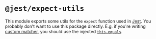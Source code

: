 # `@jest/expect-utils`
This module exports some utils for the `expect` function used in [Jest](https://jestjs.io/).
You probably don't want to use this package directly. E.g. if you're writing [custom matcher](https://jestjs.io/docs/expect#expectextendmatchers), you should use the injected [`this.equals`](https://jestjs.io/docs/expect#thisequalsa-b).
